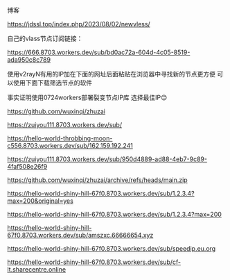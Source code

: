 

博客

https://jdssl.top/index.php/2023/08/02/newvless/



自己的vlass节点订阅链接：


https://666.8703.workers.dev/sub/bd0ac72a-604d-4c05-8519-ada950c8c789


使用v2rayN有用的IP加在下面的网址后面粘贴在浏览器中寻找新的节点更方便
可以使用下面下载筛选节点的软件

事实证明使用0724workers部署裂变节点IP库
选择最佳IP😊

https://github.com/wuxinqi/zhuzai

https://zuiyou111.8703.workers.dev/sub/

https://hello-world-throbbing-moon-c556.8703.workers.dev/sub/162.159.192.241

https://zuiyou111.8703.workers.dev/sub/950d4889-ad88-4eb7-9c89-4faf508e26f9

https://github.com/wuxinqi/zhuzai/archive/refs/heads/main.zip


https://hello-world-shiny-hill-67f0.8703.workers.dev/sub/1.2.3.4?max=200&original=yes


https://hello-world-shiny-hill-67f0.8703.workers.dev/sub/1.2.3.4?max=200


https://hello-world-shiny-hill-67f0.8703.workers.dev/sub/amszxc.66666654.xyz



https://hello-world-shiny-hill-67f0.8703.workers.dev/sub/speedip.eu.org


https://hello-world-shiny-hill-67f0.8703.workers.dev/sub/cf-lt.sharecentre.online

